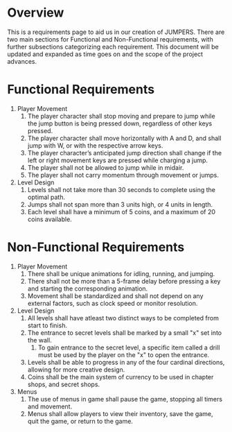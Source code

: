 # Overview

This is a requirements page to aid us in our creation of JUMPERS. There are two main sections for Functional and Non-Functional requirements, with further subsections categorizing each requirement. This document will be updated and expanded as time goes on and the scope of the project advances.

# Functional Requirements
1. Player Movement
    1. The player character shall stop moving and prepare to jump while the jump button is being pressed down, regardless of other keys pressed.
    2. The player character shall move horizontally with A and D, and shall jump with W, or with the respective arrow keys.
    3. The player character’s anticipated jump direction shall change if the left or right movement keys are pressed while charging a jump.
    4. The player shall not be allowed to jump while in midair.
    5. The player shall not carry momentum through movement or jumps.
2. Level Design
    1. Levels shall not take more than 30 seconds to complete using the optimal path.
    2. Jumps shall not span more than 3 units high, or 4 units in length.
    3. Each level shall have a minimum of 5 coins, and a maximum of 20 coins available.
# Non-Functional Requirements
1. Player Movement
    1. There shall be unique animations for idling, running, and jumping.
    2. There shall not be more than a 5-frame delay before pressing a key and starting the corresponding animation.
    3. Movement shall be standardized and shall not depend on any external factors, such as clock speed or monitor resolution.
2. Level Design
    1. All levels shall have atleast two distinct ways to be completed from start to finish.
    2. The entrance to secret levels shall be marked by a small "x" set into the wall. 
        1. To gain entrance to the secret level, a specific item called a drill must be used by the player on the "x" to open the entrance.
    4. Levels shall be able to progress in any of the four cardinal directions, allowing for more creative design.
    5. Coins shall be the main system of currency to be used in chapter shops, and secret shops.
3. Menus
    1. The use of menus in game shall pause the game, stopping all timers and movement.
    2. Menus shall allow players to view their inventory, save the game, quit the game, or return to the game.

